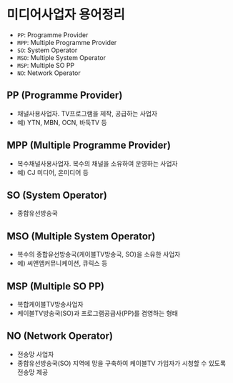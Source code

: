 미디어사업자 용어정리
=====

 - `PP`: Programme Provider
 - `MPP`: Multiple Programme Provider
 - `SO`: System Operator
 - `MSO`: Multiple System Operator
 - `MSP`: Multiple SO PP
 - `NO`: Network Operator

## PP (Programme Provider)

- 채널사용사업자. TV프로그램을 제작, 공급하는 사업자
- 예) YTN, MBN, OCN, 바둑TV 등

## MPP (Multiple Programme Provider)

- 복수채널사용사업자. 복수의 채널을 소유하여 운영하는 사업자
- 예) CJ 미디어, 온미디어 등

## SO (System Operator)

- 종합유선방송국

## MSO (Multiple System Operator)

- 복수의 종합유선방송국(케이블TV방송국, SO)을 소유한 사업자
- 예) 씨앤앰커뮤니케이션, 큐릭스 등

## MSP (Multiple SO PP)

- 복합케이블TV방송사업자
- 케이블TV방송국(SO)과 프로그램공급사(PP)를 겸영하는 형태

## NO (Network Operator)

- 전송망 사업자
- 종합유선방송국(SO) 지역에 망을 구축하여 케이블TV 가입자가 시청할 수 있도록 전송망 제공
